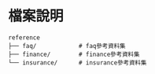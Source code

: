 # 檔案說明

```plaintext
reference
├── faq/            # faq參考資料集
├── finance/        # finance參考資料集
└── insurance/      # insurance參考資料集

```